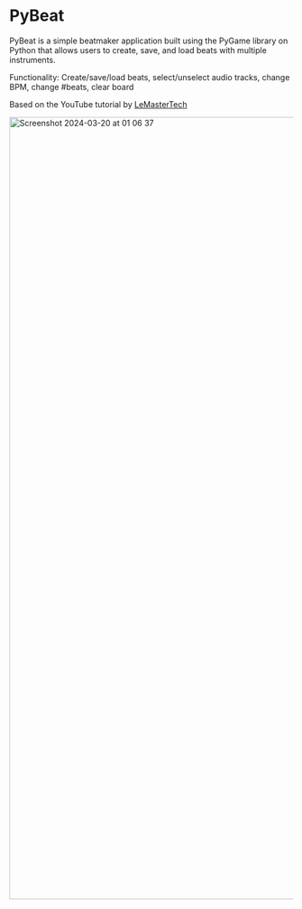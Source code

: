 <h1> PyBeat</h1>

PyBeat is a simple beatmaker application built using the PyGame library on Python that allows users to create, save, and load beats with multiple instruments.

Functionality: Create/save/load beats, select/unselect audio tracks, change BPM, change #beats, clear board

Based on the YouTube tutorial by [LeMasterTech](https://www.youtube.com/watch?v=PxnksbihWrE)

<img width="1388" alt="Screenshot 2024-03-20 at 01 06 37" src="https://github.com/vibj19/PyBeat/assets/158317657/42bfdc4c-2d23-4028-9264-c9d46060baba">
